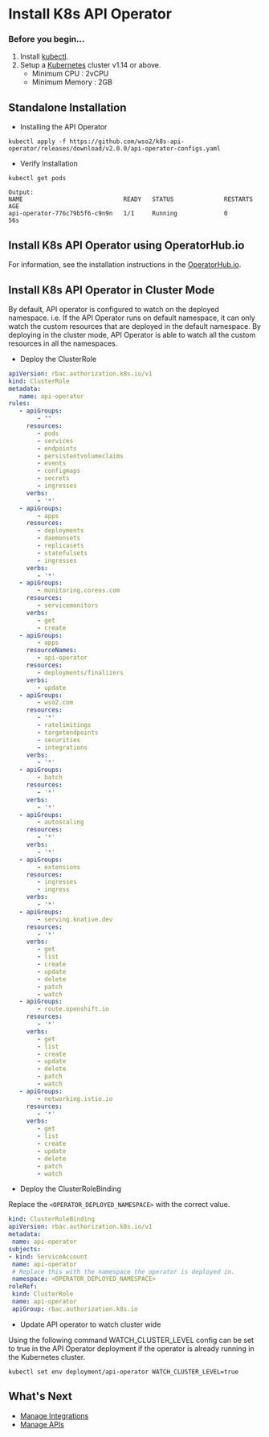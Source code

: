 # Install K8s API Operator

### Before you begin...

1. Install [kubectl](https://kubernetes.io/docs/tasks/tools/install-kubectl/).
2. Setup a [Kubernetes](https://Kubernetes.io/docs/setup/) cluster v1.14 or above.
    - Minimum CPU : 2vCPU
    - Minimum Memory : 2GB
   
## Standalone Installation

- Installing the API Operator 

```shell
kubectl apply -f https://github.com/wso2/k8s-api-operator/releases/download/v2.0.0/api-operator-configs.yaml
```

- Verify Installation

```shell
kubectl get pods

Output:
NAME                            READY   STATUS              RESTARTS   AGE
api-operator-776c79b5f6-c9n9n   1/1     Running             0          56s
```

## Install K8s API Operator using OperatorHub.io
 
For information, see the installation instructions in the [OperatorHub.io](https://operatorhub.io/operator/api-operator).

## Install K8s API Operator in Cluster Mode

By default, API operator is configured to watch on the deployed namespace. i.e. If the API Operator runs on default 
namespace, it can only watch the custom resources that are deployed in the default namespace. By deploying in the 
cluster mode, API Operator is able to watch all the custom resources in all the namespaces.

- Deploy the ClusterRole
  
```yaml
apiVersion: rbac.authorization.k8s.io/v1
kind: ClusterRole
metadata:
   name: api-operator
rules:
   - apiGroups:
        - ""
     resources:
        - pods
        - services
        - endpoints
        - persistentvolumeclaims
        - events
        - configmaps
        - secrets
        - ingresses
     verbs:
        - '*'
   - apiGroups:
        - apps
     resources:
        - deployments
        - daemonsets
        - replicasets
        - statefulsets
        - ingresses
     verbs:
        - '*'
   - apiGroups:
        - monitoring.coreos.com
     resources:
        - servicemonitors
     verbs:
        - get
        - create
   - apiGroups:
        - apps
     resourceNames:
        - api-operator
     resources:
        - deployments/finalizers
     verbs:
        - update
   - apiGroups:
        - wso2.com
     resources:
        - '*'
        - ratelimitings
        - targetendpoints
        - securities
        - integrations
     verbs:
        - '*'
   - apiGroups:
        - batch
     resources:
        - '*'
     verbs:
        - '*'
   - apiGroups:
        - autoscaling
     resources:
        - '*'
     verbs:
        - '*'
   - apiGroups:
        - extensions
     resources:
        - ingresses
        - ingress
     verbs:
        - '*'
   - apiGroups:
        - serving.knative.dev
     resources:
        - '*'
     verbs:
        - get
        - list
        - create
        - update
        - delete
        - patch
        - watch
   - apiGroups:
        - route.openshift.io
     resources:
        - '*'
     verbs:
        - get
        - list
        - create
        - update
        - delete
        - patch
        - watch
   - apiGroups:
        - networking.istio.io
     resources:
        - '*'
     verbs:
        - get
        - list
        - create
        - update
        - delete
        - patch
        - watch
```
- Deploy the ClusterRoleBinding

Replace the `<OPERATOR_DEPLOYED_NAMESPACE>` with the correct value.

```yaml
kind: ClusterRoleBinding
apiVersion: rbac.authorization.k8s.io/v1
metadata:
 name: api-operator
subjects:
- kind: ServiceAccount
 name: api-operator
 # Replace this with the namespace the operator is deployed in.
 namespace: <OPERATOR_DEPLOYED_NAMESPACE>
roleRef:
 kind: ClusterRole
 name: api-operator
 apiGroup: rbac.authorization.k8s.io
```

- Update API operator to watch cluster wide

Using the following command WATCH_CLUSTER_LEVEL config can be set to true in the API Operator deployment if the operator
is already running in the Kubernetes cluster.

```shell
kubectl set env deployment/api-operator WATCH_CLUSTER_LEVEL=true
```

## What's Next

- [Manage Integrations]({{base_path}}/install-and-setup/setup/kubernetes-operators/k8s-api-operator/manage-integrations/integration-deployments.md)
- [Manage APIs]({{base_path}}/install-and-setup/setup/kubernetes-operators/k8s-api-operator/manage-apis/api-deployments.md)
